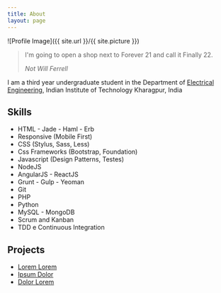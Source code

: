 ```yaml
---
title: About
layout: page
---
```

![Profile Image]({{ site.url }}/{{ site.picture }})


<blockquote>
  <p>
    I'm going to open a shop next to Forever 21 and call it Finally 22.
  </p>
  <footer><cite title="Not Will Ferrell">Not Will Ferrell</cite></footer>
</blockquote>


<p>I am a third year undergraduate student in the Department of <a href="ee.iitkgp.ac.in">Electrical Engineering</a>, Indian Institute of Technology Kharagpur, India</p>

<h2>Skills</h2>

<ul class="skill-list">
	<li>HTML - Jade - Haml - Erb</li>
	<li>Responsive (Mobile First)</li>
	<li>CSS (Stylus, Sass, Less)</li>
	<li>Css Frameworks (Bootstrap, Foundation)</li>
	<li>Javascript (Design Patterns, Testes)</li>
	<li>NodeJS</li>
	<li>AngularJS - ReactJS</li>
	<li>Grunt - Gulp - Yeoman</li>
	<li>Git</li>
	<li>PHP</li>
	<li>Python</li>
	<li>MySQL - MongoDB</li>
	<li>Scrum and Kanban</li>
	<li>TDD e Continuous Integration</li>
</ul>

<h2>Projects</h2>

<ul>
	<li><a href="https://github.com/">Lorem Lorem</a></li>
	<li><a href="https://github.com/">Ipsum Dolor</a></li>
	<li><a href="https://github.com/">Dolor Lorem</a></li>
</ul>
